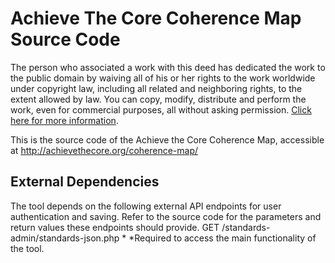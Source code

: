 Achieve The Core Coherence Map Source Code
=============
The person who associated a work with this deed has dedicated the work to the public domain by waiving all of his or her rights to the work worldwide under copyright law, including all related and neighboring rights, to the extent allowed by law.  You can copy, modify, distribute and perform the work, even for commercial purposes, all without asking permission.  [Click here for more information](http://creativecommons.org/publicdomain/zero/1.0/).  

This is the source code of the Achieve the Core Coherence Map, accessible at http://achievethecore.org/coherence-map/

External Dependencies
-----
The tool depends on the following external API endpoints for user authentication and saving. Refer to the source code for the parameters and return values these endpoints should provide.
GET /standards-admin/standards-json.php *
*Required to access the main functionality of the tool.